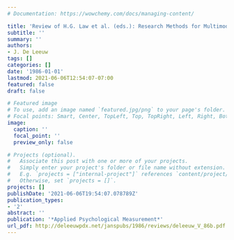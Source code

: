 ```yaml
---
# Documentation: https://wowchemy.com/docs/managing-content/

title: 'Review of H.G. Law et al. (eds.): Research Methods for Multimode Data Analysis'
subtitle: ''
summary: ''
authors:
- J. De Leeuw
tags: []
categories: []
date: '1986-01-01'
lastmod: 2021-06-06T12:54:07-07:00
featured: false
draft: false

# Featured image
# To use, add an image named `featured.jpg/png` to your page's folder.
# Focal points: Smart, Center, TopLeft, Top, TopRight, Left, Right, BottomLeft, Bottom, BottomRight.
image:
  caption: ''
  focal_point: ''
  preview_only: false

# Projects (optional).
#   Associate this post with one or more of your projects.
#   Simply enter your project's folder or file name without extension.
#   E.g. `projects = ["internal-project"]` references `content/project/deep-learning/index.md`.
#   Otherwise, set `projects = []`.
projects: []
publishDate: '2021-06-06T19:54:07.078789Z'
publication_types:
- '2'
abstract: ''
publication: '*Applied Psychological Measurement*'
url_pdf: http://deleeuwpdx.net/janspubs/1986/reviews/deleeuw_V_86b.pdf
---
```

